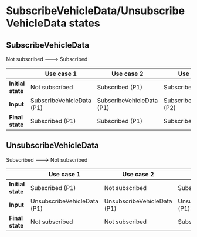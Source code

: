 # SubscribeVehicleData/UnsubscribeVehicleData states

## SubscribeVehicleData

Not subscribed ---> Subscribed

| | Use case 1 | Use case 2 | Use case 3 |
|---|---|---|---|
**Initial state** | Not subscribed | Subscribed (P1) | Subscribed (P1) |
**Input** | SubscribeVehicleData (P1) | SubscribeVehicleData (P1) | SubscribeVehicleData (P2) |
**Final state** | Subscribed (P1) | Subscribed (P1) | Subscribed (P1, P2) | 

## UnsubscribeVehicleData

Subscribed ---> Not subscribed 

| | Use case 1 | Use case 2 | Use case 3 |
|---|---|---|---|
**Initial state** | Subscribed (P1) | Not subscribed | Subscribed (P1, P2) |
**Input** | UnsubscribeVehicleData (P1) | UnsubscribeVehicleData (P1) | UnsubscribeVehicleData (P1) |
**Final state** | Not subscribed | Not subscribed | Subscribed (P2) | 
